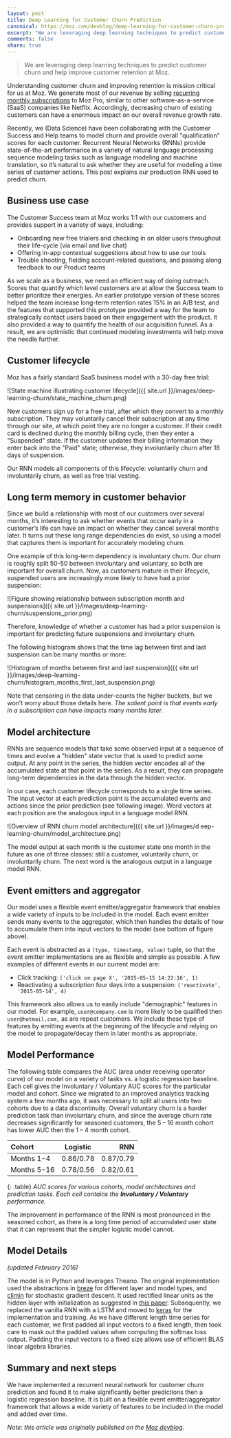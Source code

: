 ```yaml
---
layout: post
title: Deep Learning for Customer Churn Prediction
canonical: https://moz.com/devblog/deep-learning-for-customer-churn-prediction
excerpt: "We are leveraging deep learning techniques to predict customer churn and help improve customer retention at Moz."
comments: false
share: true
---
```


> We are leveraging deep learning techniques to predict customer churn and help improve customer retention at Moz.

Understanding customer churn and improving retention is mission critical for us at Moz. We generate most of our revenue by selling
[recurring monthly subscriptions](https://moz.com/blog/2014-annual-report)
to Moz Pro, similar to other software-as-a-service (SaaS) companies
like Netflix. Accordingly, decreasing churn of existing customers can have a
enormous impact on our overall revenue growth rate.

Recently, we (Data Science) have been collaborating with the Customer Success and Help teams to model churn and provide overall "qualification" scores for each customer. Recurrent Neural Networks (RNNs) provide state-of-the-art performance in a variety of natural language processing sequence modeling tasks such as language modeling and machine translation, so it’s natural to ask whether they are useful for modeling a time series of customer actions. This post explains our production RNN used to predict churn.

## Business use case

The Customer Success team at Moz works 1:1 with our customers and provides support in a variety of ways, including:

* Onboarding new free trialers and checking in on older users throughout their life-cycle (via email and live chat)
* Offering in-app contextual suggestions about how to use our tools
* Trouble shooting, fielding account-related questions, and passing along feedback to our Product teams

As we scale as a business, we need an efficient way of doing outreach. Scores that quantify which level customers are at allow the Success team to better prioritize their energies. An earlier prototype version of these scores helped the team increase long-term retention rates 15% in an A/B test, and the features that supported this prototype provided a way for the team to strategically contact users based on their engagement with the product. It also provided a way to quantify the health of our acquisition funnel. As a result, we are optimistic that continued modeling investments will help move the needle further. 

## Customer lifecycle

Moz has a fairly standard SaaS business model with a 30-day free trial:

![State machine illustrating customer lifecycle]({{ site.url }}/images/deep-learning-churn/state_machine_churn.png)

New customers sign up for a free trial, after which they convert to a monthly subscription. They may voluntarily cancel their subscription at any time through our site, at which point they are no longer a customer. If their credit card is declined during the monthly billing cycle, then they enter a "Suspended" state. If the customer updates their billing information they enter back into the "Paid" state; otherwise, they involuntarily churn after 18 days of suspension.

Our RNN models all components of this lifecycle: voluntarily churn and involuntarily churn, as well as free trial vesting.

## Long term memory in customer behavior

Since we build a relationship with most of our customers over several months, it’s interesting to ask whether events that occur early in a customer’s life can have an impact on whether they cancel several months later. It turns out these long range dependencies do exist, so using a model that captures them is important for accurately modeling churn.

One example of this long-term dependency is involuntary churn. Our churn is roughly split 50-50 between involuntary and voluntary, so both are important for overall churn. Now, as customers mature in their lifecycle, suspended users are increasingly more likely to have had a prior suspension:

![Figure showing relationship between subscription month and suspensions]({{ site.url }}/images/deep-learning-churn/suspensions_prior.png)

Therefore, knowledge of whether a customer has had a prior suspension is important for predicting future suspensions and involuntary churn.

The following histogram shows that the time lag between first and last suspension can be many months or more:

![Histogram of months between first and last suspension]({{ site.url }}/images/deep-learning-churn/histogram_months_first_last_suspension.png)

Note that censoring in the data under-counts the higher buckets, but we won’t worry about those details here. *The salient point is that events early in a subscription can have impacts many months later.*

## Model architecture

RNNs are sequence models that take some observed input at a sequence of times and evolve a "hidden" state vector that is used to predict some output. At any point in the series, the hidden vector encodes all of the accumulated state at that point in the series. As a result, they can propagate long-term dependencies in the data through the hidden vector.

In our case, each customer lifecycle corresponds to a single time series. The input vector at each prediction point is the accumulated events and actions since the prior prediction (see following image). Word vectors at each position are the analogous input in a language model RNN.

![Overview of RNN churn model architecture]({{ site.url }}/images/d
eep-learning-churn/model_architecture.png)

The model output at each month is the customer state one month in the future as one of three classes: still a customer, voluntarily churn, or involuntarily churn. The next word is the analogous output in a language model RNN.

## Event emitters and aggregator

Our model uses a flexible event emitter/aggregator framework that enables a wide variety of inputs to be included in the model. Each event emitter sends many events to the aggregator, which then handles the details of how to accumulate them into input vectors to the model (see bottom of figure above).

Each event is abstracted as a `(type, timestamp, value)` tuple, so that the event emitter implementations are as flexible and simple as possible. A few examples of different events in our current model are:

* Click tracking: `('click on page X', '2015-05-15 14:22:16', 1)`
* Reactivating a subscription four days into a suspension: `('reactivate', '2015-05-14', 4)`

This framework also allows us to easily include "demographic" features in our model. For example, `user@company.com` is more likely to be qualified then `user@hotmail.com,` as are repeat customers. We include these type of features by emitting events at the beginning of the lifecycle and relying on the model to propagate/decay them in later months as appropriate.

## Model Performance

The following table compares the AUC (area under receiving operator curve) of our model on a variety of tasks vs. a logistic regression baseline. Each cell gives the Involuntary / Voluntary AUC scores for the particular model and cohort. Since we migrated to an improved analytics tracking system a few months ago, it was necessary to split all users into two cohorts due to a data discontinuity. Overall voluntary churn is a harder prediction task than involuntary churn, and since the average churn rate decreases significantly for seasoned customers, the 5 – 16 month cohort has lower AUC then the 1 – 4 month cohort.

| Cohort     | Logistic  | RNN |
|:--------|:-------:|--------:|
| Months 1-4  | 0.86/0.78 | 0.87/0.79 |
| Months 5-16 | 0.78/0.56 | 0.82/0.61 |
{: .table}
*AUC scores for various cohorts, model architectures and prediction tasks.
Each cell contains the **Involuntary / Voluntary** performance.*

The improvement in performance of the RNN is most pronounced in the seasoned cohort, as there is a long time period of accumulated user state that it can represent that the simpler logistic model cannot.


## Model Details

*(updated February 2016)*

The model is in Python and leverages Theano. The original implementation used
the abstractions in [breze](https://github.com/breze-no-salt/breze)
for different layer and model types, and
[climin](https://github.com/BRML/climin) for stochastic gradient descent.
It used rectified linear units as the hidden layer with initialization as suggested in
[this paper](http://arxiv.org/abs/1504.00941). Subsequently, we replaced the
vanilla RNN with a LSTM and moved to
[keras](https://github.com/fchollet/keras) for the implementation and training.
As we have different length time series for each customer, we first padded all input vectors to a fixed length, then took care to mask out the padded values when computing the softmax loss output. Padding the input vectors to a fixed size allows use of efficient BLAS linear algebra libraries.

## Summary and next steps

We have implemented a recurrent neural network for customer churn prediction and found it to make significantly better predictions then a logistic regression baseline. It is built on a flexible event emitter/aggregator framework that allows a wide variety of features to be included in the model and added over time.

*Note: this article was originally published on the [Moz devblog](https://moz.com/devblog/deep-learning-for-customer-churn-prediction/).*

